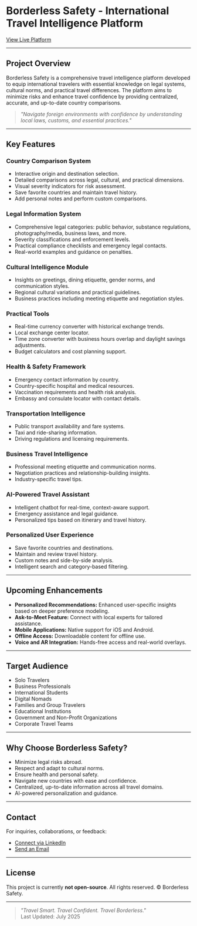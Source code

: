 # Borderless Safety - International Travel Intelligence Platform

[View Live Platform](https://chintu1308.github.io/BorderlessSafety/)

---

## Project Overview

Borderless Safety is a comprehensive travel intelligence platform developed to equip international travelers with essential knowledge on legal systems, cultural norms, and practical travel differences. The platform aims to minimize risks and enhance travel confidence by providing centralized, accurate, and up-to-date country comparisons.

> _"Navigate foreign environments with confidence by understanding local laws, customs, and essential practices."_

---

## Key Features

### Country Comparison System
- Interactive origin and destination selection.
- Detailed comparisons across legal, cultural, and practical dimensions.
- Visual severity indicators for risk assessment.
- Save favorite countries and maintain travel history.
- Add personal notes and perform custom comparisons.

### Legal Information System
- Comprehensive legal categories: public behavior, substance regulations, photography/media, business laws, and more.
- Severity classifications and enforcement levels.
- Practical compliance checklists and emergency legal contacts.
- Real-world examples and guidance on penalties.

### Cultural Intelligence Module
- Insights on greetings, dining etiquette, gender norms, and communication styles.
- Regional cultural variations and practical guidelines.
- Business practices including meeting etiquette and negotiation styles.

### Practical Tools
- Real-time currency converter with historical exchange trends.
- Local exchange center locator.
- Time zone converter with business hours overlap and daylight savings adjustments.
- Budget calculators and cost planning support.

### Health & Safety Framework
- Emergency contact information by country.
- Country-specific hospital and medical resources.
- Vaccination requirements and health risk analysis.
- Embassy and consulate locator with contact details.

### Transportation Intelligence
- Public transport availability and fare systems.
- Taxi and ride-sharing information.
- Driving regulations and licensing requirements.

### Business Travel Intelligence
- Professional meeting etiquette and communication norms.
- Negotiation practices and relationship-building insights.
- Industry-specific travel tips.

### AI-Powered Travel Assistant
- Intelligent chatbot for real-time, context-aware support.
- Emergency assistance and legal guidance.
- Personalized tips based on itinerary and travel history.

### Personalized User Experience
- Save favorite countries and destinations.
- Maintain and review travel history.
- Custom notes and side-by-side analysis.
- Intelligent search and category-based filtering.

---

## Upcoming Enhancements

- **Personalized Recommendations:** Enhanced user-specific insights based on deeper preference modeling.
- **Ask-to-Meet Feature:** Connect with local experts for tailored assistance.
- **Mobile Applications:** Native support for iOS and Android.
- **Offline Access:** Downloadable content for offline use.
- **Voice and AR Integration:** Hands-free access and real-world overlays.

---

## Target Audience

- Solo Travelers  
- Business Professionals  
- International Students  
- Digital Nomads  
- Families and Group Travelers  
- Educational Institutions  
- Government and Non-Profit Organizations  
- Corporate Travel Teams  

---

## Why Choose Borderless Safety?

- Minimize legal risks abroad.
- Respect and adapt to cultural norms.
- Ensure health and personal safety.
- Navigate new countries with ease and confidence.
- Centralized, up-to-date information across all travel domains.
- AI-powered personalization and guidance.

---

## Contact

For inquiries, collaborations, or feedback:  
- [Connect via LinkedIn](https://linkedin.com/in/bhhc)  
- [Send an Email](mailto:bhhc1308@gmail.com)

---

## License

This project is currently **not open-source**. All rights reserved. © Borderless Safety.

---

> _"Travel Smart. Travel Confident. Travel Borderless."_  
> Last Updated: July 2025
